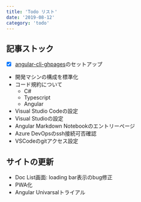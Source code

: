 ```yaml
---
title: 'Todo リスト'
date: '2019-08-12'
category: 'todo'
---
```


## 記事ストック

-   [x] [angular-cli-ghpages](https://github.com/angular-schule/angular-cli-ghpages)のセットアップ
-   開発マシンの構成を標準化
-   コード規約について
    -   C#
    -   Typescript
    -   Angular
-   Visual Studio Codeの設定
-   Visual Studioの設定
-   Angular Markdown Notebookのエントリーページ
-   Azure DevOpsのssh接続可否確認
-   VSCodeのgitアクセス設定

## サイトの更新

-   Doc List画面: loading bar表示のbug修正
-   PWA化
-   Angular Univarsalトライアル
